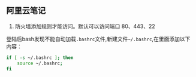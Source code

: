 ## 阿里云笔记



1. 防火墙添加规则才能访问。默认可以访问端口 80、443、22





登陆后bash发现不能自动加载`.bashrc`文件,新建文件`~/.bashrc`,在里面添加以下内容：

```bash
if [ -s ~/.bashrc ]; then
    source ~/.bashrc;
fi
```

